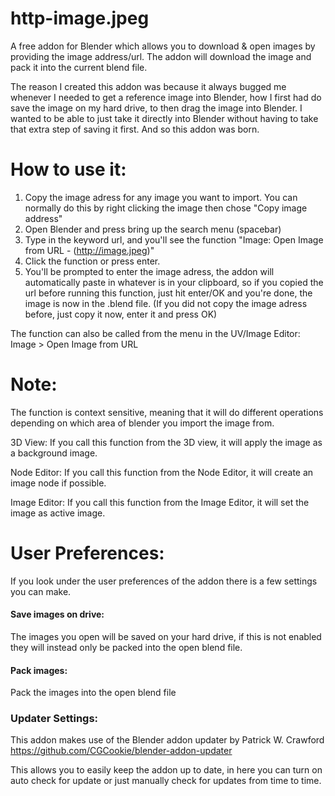 # http-image.jpeg
A free addon for Blender which allows you to download &amp; open images by providing the image address/url.
The addon will download the image and pack it into the current blend file.

The reason I created this addon was because it always bugged me whenever I needed to get a reference image into Blender, how I first had do save the image on my hard drive, to then drag the image into Blender. I wanted to be able to just take it directly into Blender without having to take that extra step of saving it first. And so this addon was born.


# How to use it:

1. Copy the image adress for any image you want to import. You can normally do this by right clicking the image then chose "Copy image address"
2. Open Blender and press bring up the search menu (spacebar)
3. Type in the keyword url, and you'll see the function "Image: Open Image from URL - (http://image.jpeg)"
4. Click the function or press enter.
5. You'll be prompted to enter the image adress, the addon will automatically paste in whatever is in your clipboard, so if you copied the url before running this function, just hit enter/OK and you're done, the image is now in the .blend file. (If you did not copy the image adress before, just copy it now, enter it and press OK)

The function can also be called from the menu in the UV/Image Editor: Image > Open Image from URL

# Note:
The function is context sensitive, meaning that it will do different operations depending on which area of blender you import the image from.

3D View:
If you call this function from the 3D view, it will apply the image as a background image.

Node Editor:
If you call this function from the Node Editor, it will create an image node if possible.

Image Editor:
If you call this function from the Image Editor, it will set the image as active image.


# User Preferences:
If you look under the user preferences of the addon there is a few settings you can make.

#### Save images on drive: 
The images you open will be saved on your hard drive, if this is not enabled they will instead only be packed into the open blend file.

#### Pack images:
Pack the images into the open blend file


### Updater Settings:
This addon makes use of the Blender addon updater by Patrick W. Crawford
https://github.com/CGCookie/blender-addon-updater

This allows you to easily keep the addon up to date, in here you can turn on auto check for update or just manually check for updates from time to time.
